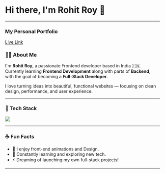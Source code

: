 <h1 align="left">Hi there, I'm Rohit Roy 👋</h1>

---
<h3 > My Personal Portfolio</h3>
<a href="https://rohitroy-portfolio.netlify.app/" target="_blank">Live Link</a>

### 👨‍💻 About Me

I'm **Rohit Roy**, a passionate Frontend developer based in India 🇮🇳.  
Currently learning **Frontend Development** along with parts of **Backend**, with the goal of becoming a **Full-Stack Developer**.

I love turning ideas into beautiful, functional websites — focusing on clean design, performance, and user experience.

---

### 🔧 Tech Stack

<p align="left">
  <img src="https://skillicons.dev/icons?i=html,css,js,react,tailwind,figma,git,github,vscode,nodejs" />
</p>

---

### ☕ Fun Facts

- 🎨 I enjoy front-end animations and Design.
- 🧠 Constantly learning and exploring new tech.
- ⚡ Dreaming of launching my own full-stack projects!

---



<!---
Developer-Roy/Developer-Roy is a ✨ special ✨ repository because its `README.md` (this file) appears on your GitHub profile.
You can click the Preview link to take a look at your changes.
--->
